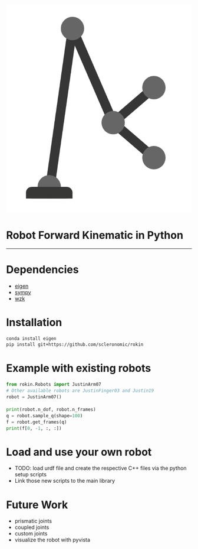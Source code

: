 ![rokin logo](rokin.png)

# Robot Forward Kinematic in Python 

---
# Dependencies

* [eigen](https://gitlab.com/libeigen/eigen)
* [sympy](https://github.com/sympy/sympy) 
* [wzk](https://github.com/scleronomic/WerkZeugKasten)

# Installation
```commandline
conda install eigen
pip install git+https://github.com/scleronomic/rokin
```

# Example with existing robots

```python
from rokin.Robots import JustinArm07
# Other available robots are JustinFinger03 and Justin19
robot = JustinArm07()

print(robot.n_dof, robot.n_frames)
q = robot.sample_q(shape=100)
f = robot.get_frames(q)
print(f[0, -1, :, :])
```

# Load and use your own robot
* TODO: load urdf file and create the respective C++ files via the python setup scripts
* Link those new scripts to the main library

# Future Work
* prismatic joints
* coupled joints
* custom joints
* visualize the robot with pyvista